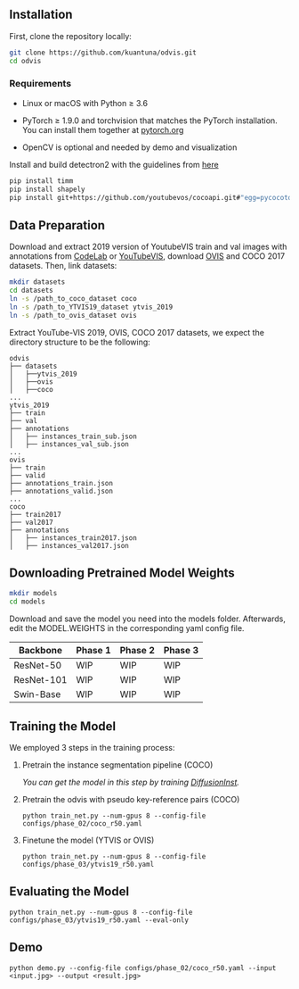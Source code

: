 ## Installation

First, clone the repository locally:

```bash
git clone https://github.com/kuantuna/odvis.git
cd odvis
```

### Requirements
- Linux or macOS with Python ≥ 3.6

- PyTorch ≥ 1.9.0 and torchvision that matches the PyTorch installation. You can install them together at [pytorch.org](https://pytorch.org/get-started/locally/)

- OpenCV is optional and needed by demo and visualization


Install and build detectron2 with the guidelines from [here](https://detectron2.readthedocs.io/en/latest/tutorials/install.html)

```bash
pip install timm
pip install shapely
pip install git+https://github.com/youtubevos/cocoapi.git#"egg=pycocotools&subdirectory=PythonAPI"
```

## Data Preparation



Download and extract 2019 version of YoutubeVIS train and val images with annotations from [CodeLab](https://competitions.codalab.org/competitions/20128#participate-get_data) or [YouTubeVIS](https://youtube-vos.org/dataset/vis/), download [OVIS](https://codalab.lisn.upsaclay.fr/competitions/4763#participate)  and COCO 2017 datasets. Then, link datasets:

```bash
mkdir datasets
cd datasets
ln -s /path_to_coco_dataset coco
ln -s /path_to_YTVIS19_dataset ytvis_2019
ln -s /path_to_ovis_dataset ovis
```



Extract YouTube-VIS 2019, OVIS, COCO 2017 datasets, we expect the directory structure to be the following:

```
odvis
├── datasets
│   ├──ytvis_2019
│   ├──ovis 
│   ├──coco 
...
ytvis_2019
├── train
├── val
├── annotations
│   ├── instances_train_sub.json
│   ├── instances_val_sub.json
...
ovis
├── train
├── valid
├── annotations_train.json
├── annotations_valid.json
...
coco
├── train2017
├── val2017
├── annotations
│   ├── instances_train2017.json
│   ├── instances_val2017.json
```


## Downloading Pretrained Model Weights

```bash
mkdir models
cd models
```

Download and save the model you need into the models folder. Afterwards, edit the MODEL.WEIGHTS in the corresponding yaml config file.

| Backbone   | Phase 1 | Phase 2 | Phase 3 |
| ---------- | ------- | ------- | ------- |
| ResNet-50  | WIP     | WIP     | WIP     | 
| ResNet-101 | WIP     | WIP     | WIP     |
| Swin-Base  | WIP     | WIP     | WIP     |


## Training the Model

We employed 3 steps in the training process:

1. Pretrain the instance segmentation pipeline (COCO)

    *You can get the model in this step by training [DiffusionInst](https://github.com/chenhaoxing/DiffusionInst).*

2. Pretrain the odvis with pseudo key-reference pairs (COCO)
    ```
    python train_net.py --num-gpus 8 --config-file configs/phase_02/coco_r50.yaml
    ```

3. Finetune the model (YTVIS or OVIS)
    ```
    python train_net.py --num-gpus 8 --config-file configs/phase_03/ytvis19_r50.yaml
    ```



## Evaluating the Model

```
python train_net.py --num-gpus 8 --config-file configs/phase_03/ytvis19_r50.yaml --eval-only
```


## Demo

```
python demo.py --config-file configs/phase_02/coco_r50.yaml --input <input.jpg> --output <result.jpg>
```
